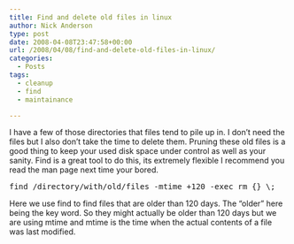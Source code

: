```yaml
---
title: Find and delete old files in linux
author: Nick Anderson
type: post
date: 2008-04-08T23:47:58+00:00
url: /2008/04/08/find-and-delete-old-files-in-linux/
categories:
  - Posts
tags:
  - cleanup
  - find
  - maintainance

---
```

I have a few of those directories that files tend to pile up in. I don&#8217;t need the files but I also don&#8217;t take the time to delete them. Pruning these old files is a good thing to keep your used disk space under control as well as your sanity. Find is a great tool to do this, its extremely flexible I recommend you read the man page next time your bored.<!--more-->

<!--adsense-->

<pre class="brush: bash; title: ; notranslate" title="">find /directory/with/old/files -mtime +120 -exec rm {} \;</pre>

Here we use find to find files that are older than 120 days. The &#8220;older&#8221; here being the key word. So they might actually be older than 120 days but we are using mtime and mtime is the time when the actual contents of a file was last modified.